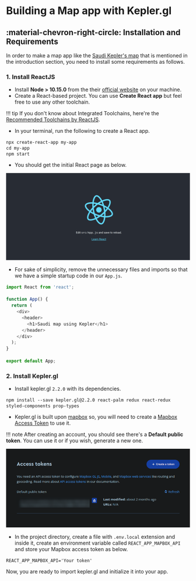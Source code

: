 # Building a Map app with Kepler.gl

## :material-chevron-right-circle: Installation and Requirements

In order to make a map app like the [Saudi Kepler's map](http://kepler-covid.mapsaudi.com/) that is mentioned in the introduction section, you need to install some requirements as follows.

### **1. Install ReactJS**
- Install **Node > 10.15.0** from the their [official website](https://nodejs.org/en/) on your machine.
- Create a React-based project. You can use **Create React app** but feel free to use any other toolchain.

!!! tip
    If you don't know about Integrated Toolchains, here're the [Recommended Toolchains by ReactJS](https://reactjs.org/docs/create-a-new-react-app.html#recommended-toolchains).

- In your terminal, run the following to create a React app.
```shell
npx create-react-app my-app
cd my-app
npm start
```
- You should get the initial React page as below.

![React Usual](imgs/installation/usual_react.png)

-  For sake of simplicity, remove the unnecessary files and imports so that we have a simple startup code in our `App.js`.
``` javascript
import React from 'react';

function App() {
  return (
    <div>
      <header>
        <h1>Saudi map using Kepler</h1>
      </header>
    </div>
  );
}

export default App;
```

### **2. Install Kepler.gl**

- Install kepler.gl `2.2.0` with its dependencies.
```shell
npm install --save kepler.gl@2.2.0 react-palm redux react-redux styled-components prop-types
```
- Kepler.gl is built upon [mapbox](https://www.mapbox.com/) so, you will need to create a [Mapbox Access Token](https://docs.mapbox.com/help/glossary/access-token/) to use it.

!!! note
    After creating an account, you should see there's a **Default public token**. You can use it or if you wish, generate a new one.

![Mapbox Access Token](imgs/installation/access_token.png)

- In the project directory, create a file with `.env.local` extension and inside it, create an environment variable called `REACT_APP_MAPBOX_API` and store your Mapbox access token as below.
```shell
REACT_APP_MAPBOX_API='Your token'
```

Now, you are ready to import kepler.gl and initialize it into your app.
